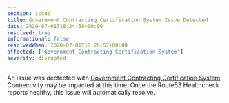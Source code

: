 ```yaml
---
section: issue
title: Government Contracting Certification System Issue Detected
date: 2020-07-01T18:24:58+00:00
resolved: true
informational: false
resolvedWhen: 2020-07-01T18:26:57+00:00
affected: ['Government Contracting Certification System']
severity: disrupted
---
```

An issue was dectected with [Government Contracting Certification System](https://certify.sba.gov).  Connectivity may be impacted at this time.  Once the Route53 Healthcheck reports healthy, this issue will automatically resolve.
